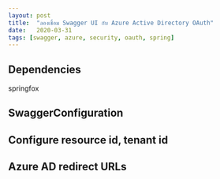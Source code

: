 ```yaml
---
layout: post
title:  "ลองเชื่อม Swagger UI กับ Azure Active Directory OAuth"
date:   2020-03-31
tags: [swagger, azure, security, oauth, spring]
---
```

## Dependencies
springfox

## SwaggerConfiguration

## Configure resource id, tenant id

## Azure AD redirect URLs